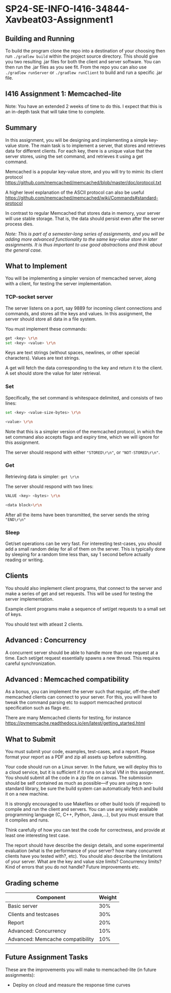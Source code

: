 # SP24-SE-INFO-I416-34844-Xavbeat03-Assignment1

## Building and Running

To build the program clone the repo into a destination of your choosing then run ```./gradlew build``` within the project source directory. This should give you two resulting .jar files for both the client and server software.
You can then run the .jar files as you see fit. From the repo you can also use ```./gradlew runServer``` or ```./gradlew runClient``` to build and run a specific .jar file.

## I416 Assignment 1: Memcached-lite

Note: You have an extended 2 weeks of time to do this. I expect that this is an in-depth task that will take time to complete.

## Summary

In this assignment, you will be designing and implementing a simple key-value store. The main task is to implement a server, that stores and retrieves data for different clients. For each key, there is a unique value that the server stores, using the set command, and retrieves it using a get command.

Memcached is a popular key-value store, and you will try to mimic its client protocol https://github.com/memcached/memcached/blob/master/doc/protocol.txt


A higher level explanation of the ASCII protocol can also be useful https://github.com/memcached/memcached/wiki/Commands#standard-protocol


In contrast to regular Memcached that stores data in memory, your server will use stable storage. That is, the data should persist even after the server process dies.

*Note: This is part of a semester-long series of assignments, and you will be adding more advanced functionality to the same key-value store in later assignments. It is thus important to use good abstractions and think about the general case.*

## What to Implement

You will be implementing a simpler version of memcached server, along with a client, for testing the server implementation.

### TCP-socket server

The server listens on a port, say 9889 for incoming client connections and commands, and stores all the keys and values. In this assignment, the server should store all data in a file system.

You must implement these commands:

```Bash
get <key> \r\n
set <key> <value> \r\n
```

Keys are text strings (without spaces, newlines, or other special characters). Values are text strings.

A get will fetch the data corresponding to the key and return it to the client. A set should store the value for later retrieval.

### Set

Specifically, the set command is whitespace delimited, and consists of two lines:
```Bash
set <key> <value-size-bytes> \r\n

<value> \r\n
```

Note that this is a simpler version of the memcached protocol, in which the set command also accepts flags and expiry time, which we will ignore for this assignment.

The server should respond with either ```"STORED\r\n"```, or ```"NOT-STORED\r\n"```.

### Get

Retrieving data is simpler: ```get \r\n```

The server should respond with two lines:
```Bash
VALUE <key> <bytes> \r\n

<data block>\r\n
```
After all the items have been transmitted, the server sends the string ```"END\r\n"```

### Sleep

Get/set operations can be very fast. For interesting test-cases, you should add a small random delay for all of them on the server. This is typically done by sleeping for a random time less than, say 1 second before actually reading or writing.
## Clients

You should also implement client programs, that connect to the server and make a series of get and set requests. This will be used for testing the server implementation.

Example client programs make a sequence of set/get requests to a small set of keys.

You should test with atleast 2 clients.

## Advanced : Concurrency

A concurrent server should be able to handle more than one request at a time. Each set/get request essentially spawns a new thread. This requires careful synchronization.

## Advanced : Memcached compatibility

As a bonus, you can implement the server such that regular, off-the-shelf memcached clients can connect to your server. For this, you will have to tweak the command parsing etc to support memcached protocol specification such as flags etc.

There are many Memcached clients for testing, for instance https://pymemcache.readthedocs.io/en/latest/getting_started.html


## What to Submit

You must submit your code, examples, test-cases, and a report. Please format your report as a PDF and zip all assets up before submitting.

Your code should run on a Linux server. In the future, we will deploy this to a cloud service, but it is sufficient if it runs on a local VM in this assignment. You should submit all the code in a zip file on canvas. The submission should be self contained as much as possible—if you are using a non-standard library, be sure the build system can automatically fetch and build it on a new machine.

It is strongly encouraged to use Makefiles or other build tools (if required) to compile and run the client and servers. You can use any widely available programming language (C, C++, Python, Java,…), but you must ensure that it compiles and runs.

Think carefully of how you can test the code for correctness, and provide at least one interesting test case.

The report should have describe the design details, and some experimental evaluation (what is the performance of your server? how many concurrent clients have you tested with?, etc). You should also describe the limitations of your server. What are the key and value size limits? Concurrency limits? Kind of errors that you do not handle? Future improvements etc.
## Grading scheme
| Component                        | 	Weight |
|----------------------------------|---------|
| Basic server                     | 	30%    |
| Clients and testcases            | 	30%    |
| Report                           | 	20%    |
| Advanced: Concurrency            | 	10%    |
| Advanced: Memcache compatibility | 	10%    |

## Future Assignment Tasks

These are the improvements you will make to memcached-lite (in future assignments):

* Deploy on cloud and measure the response time curves

